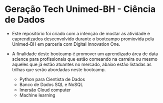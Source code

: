 # Geração Tech Unimed-BH - Ciência de Dados


- Este repositório foi criado com a intenção de mostar as atividade e eaprendizados deseenvolvido durante o bootcampo promiovida pela Unimed-BH em parceria com Digital Innovation One.

- A finalidade deste bootcamp é promover um aprendizado área de data science para profissionais que estão comeando na carreira ou mesmo aqueles que já estão atuantes no mercado, abaixo estão listadas as trilhas que serão abordadas neste bootcamp.

  - Python para Cientista de Dados
  - Banco de Dados SQL e NoSQL
  - Imersão Cloud computer
  - Machine learning
